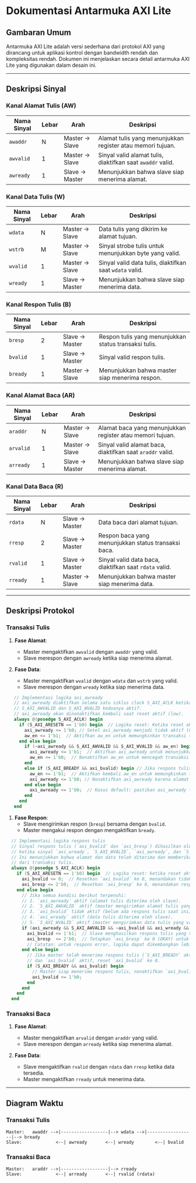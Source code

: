 # Dokumentasi Antarmuka AXI Lite

## Gambaran Umum
Antarmuka AXI Lite adalah versi sederhana dari protokol AXI yang dirancang untuk aplikasi kontrol dengan bandwidth rendah dan kompleksitas rendah. Dokumen ini menjelaskan secara detail antarmuka AXI Lite yang digunakan dalam desain ini.

---

## Deskripsi Sinyal

### Kanal Alamat Tulis (AW)
| Nama Sinyal      | Lebar | Arah        | Deskripsi                                              |
|-------------------|-------|-------------|--------------------------------------------------------|
| `awaddr`         | N     | Master → Slave | Alamat tulis yang menunjukkan register atau memori tujuan. |
| `awvalid`        | 1     | Master → Slave | Sinyal valid alamat tulis, diaktifkan saat `awaddr` valid. |
| `awready`        | 1     | Slave → Master | Menunjukkan bahwa slave siap menerima alamat.         |

### Kanal Data Tulis (W)
| Nama Sinyal      | Lebar | Arah        | Deskripsi                                              |
|-------------------|-------|-------------|--------------------------------------------------------|
| `wdata`          | N     | Master → Slave | Data tulis yang dikirim ke alamat tujuan.             |
| `wstrb`          | M     | Master → Slave | Sinyal strobe tulis untuk menunjukkan byte yang valid. |
| `wvalid`         | 1     | Master → Slave | Sinyal valid data tulis, diaktifkan saat `wdata` valid. |
| `wready`         | 1     | Slave → Master | Menunjukkan bahwa slave siap menerima data.           |

### Kanal Respon Tulis (B)
| Nama Sinyal      | Lebar | Arah        | Deskripsi                                              |
|-------------------|-------|-------------|--------------------------------------------------------|
| `bresp`          | 2     | Slave → Master | Respon tulis yang menunjukkan status transaksi tulis. |
| `bvalid`         | 1     | Slave → Master | Sinyal valid respon tulis.                            |
| `bready`         | 1     | Master → Slave | Menunjukkan bahwa master siap menerima respon.        |

### Kanal Alamat Baca (AR)
| Nama Sinyal      | Lebar | Arah        | Deskripsi                                              |
|-------------------|-------|-------------|--------------------------------------------------------|
| `araddr`         | N     | Master → Slave | Alamat baca yang menunjukkan register atau memori tujuan. |
| `arvalid`        | 1     | Master → Slave | Sinyal valid alamat baca, diaktifkan saat `araddr` valid. |
| `arready`        | 1     | Slave → Master | Menunjukkan bahwa slave siap menerima alamat.         |

### Kanal Data Baca (R)
| Nama Sinyal      | Lebar | Arah        | Deskripsi                                              |
|-------------------|-------|-------------|--------------------------------------------------------|
| `rdata`          | N     | Slave → Master | Data baca dari alamat tujuan.                         |
| `rresp`          | 2     | Slave → Master | Respon baca yang menunjukkan status transaksi baca.   |
| `rvalid`         | 1     | Slave → Master | Sinyal valid data baca, diaktifkan saat `rdata` valid. |
| `rready`         | 1     | Master → Slave | Menunjukkan bahwa master siap menerima data.          |

---

## Deskripsi Protokol

### Transaksi Tulis
1. **Fase Alamat**:
   - Master mengaktifkan `awvalid` dengan `awaddr` yang valid.
   - Slave merespon dengan `awready` ketika siap menerima alamat.

2. **Fase Data**:
   - Master mengaktifkan `wvalid` dengan `wdata` dan `wstrb` yang valid.
   - Slave merespon dengan `wready` ketika siap menerima data.
  
```verilog
   // Implementasi logika axi_awready
   // axi_awready diaktifkan selama satu siklus clock S_AXI_ACLK ketika
   // S_AXI_AWVALID dan S_AXI_WVALID keduanya aktif.  
   // axi_awready akan dinonaktifkan kembali saat reset aktif (low).
   always @(posedge S_AXI_ACLK) begin
     if (S_AXI_ARESETN == 1'b0) begin  // Logika reset: Ketika reset aktif (S_AXI_ARESETN = 0)
       axi_awready <= 1'b0;	// Setel axi_awready menjadi tidak aktif (0) karena slave belum siap menerima alamat tulis
       aw_en <= 1'b1;  // Aktifkan aw_en untuk memungkinkan transaksi tulis baru
     end else begin
       if (~axi_awready && S_AXI_AWVALID && S_AXI_WVALID && aw_en) begin // Jika axi_awready tidak aktif tetapi AWVALID, WVALID, dan aw_en aktif
         axi_awready <= 1'b1;  // Aktifkan axi_awready untuk menunjukkan bahwa slave siap menerima alamat tulis
         aw_en <= 1'b0;  // Nonaktifkan aw_en untuk mencegah transaksi baru sebelum transaksi yang sekarang selesai
       end  
       else if (S_AXI_BREADY && axi_bvalid) begin // Jika respons tulis telah diterima oleh master (BREADY = 1 dan bvalid = 1)
         aw_en <= 1'b1;  // Aktifkan kembali aw_en untuk memungkinkan transaksi baru
         axi_awready <= 1'b0; // Nonaktifkan axi_awready karena alamat tulis sebelumnya telah selesai diproses
       end else begin
         axi_awready <= 1'b0;  // Kasus default: pastikan axi_awready tetap tidak aktif
       end
     end
   end
```



1. **Fase Respon**:
   - Slave mengirimkan respon (`bresp`) bersama dengan `bvalid`.
   - Master mengakui respon dengan mengaktifkan `bready`. 
   
```verilog
  // Implementasi logika respons tulis
  // Sinyal respons tulis (`axi_bvalid` dan `axi_bresp`) dihasilkan oleh slave
  // ketika sinyal `axi_wready`, `S_AXI_WVALID`, `axi_awready`, dan `S_AXI_AWVALID` semuanya aktif.
  // Ini menunjukkan bahwa alamat dan data telah diterima dan memberikan status
  // dari transaksi tulis.
  always @(posedge S_AXI_ACLK) begin
    if (S_AXI_ARESETN == 1'b0) begin  // Logika reset: ketika reset aktif (S_AXI_ARESETN = 0)
      axi_bvalid <= 0;  // Resetkan `axi_bvalid` ke 0, menandakan tidak ada respons tulis yang valid
      axi_bresp <= 2'b0;  // Resetkan `axi_bresp` ke 0, menandakan respons 'OKAY' (default)
    end else begin
      // Jika semua kondisi berikut terpenuhi:
      // 1. `axi_awready` aktif (alamat tulis diterima oleh slave).
      // 2. `S_AXI_AWVALID` aktif (master mengirimkan alamat tulis yang valid).
      // 3. `axi_bvalid` tidak aktif (belum ada respons tulis saat ini).
      // 4. `axi_wready` aktif (data tulis diterima oleh slave).
      // 5. `S_AXI_WVALID` aktif (master mengirimkan data tulis yang valid).
      if (axi_awready && S_AXI_AWVALID && ~axi_bvalid && axi_wready && S_AXI_WVALID) begin
        axi_bvalid <= 1'b1;  // Slave menghasilkan respons tulis yang valid
        axi_bresp  <= 2'b0;  // Tetapkan `axi_bresp` ke 0 (OKAY) untuk menunjukkan transaksi sukses
        // Catatan: untuk respons error, logika dapat dikembangkan lebih lanjut.
      end else begin
        // Jika master telah menerima respons tulis (`S_AXI_BREADY` aktif)
        // dan `axi_bvalid` aktif, reset `axi_bvalid` ke 0.
        if (S_AXI_BREADY && axi_bvalid) begin
          // Master siap menerima respons tulis, nonaktifkan `axi_bvalid`.
          axi_bvalid <= 1'b0;
        end
      end
    end
  end   
```



### Transaksi Baca
1. **Fase Alamat**:
   - Master mengaktifkan `arvalid` dengan `araddr` yang valid.
   - Slave merespon dengan `arready` ketika siap menerima alamat.

2. **Fase Data**:
   - Slave mengaktifkan `rvalid` dengan `rdata` dan `rresp` ketika data tersedia.
   - Master mengaktifkan `rready` untuk menerima data.

---

## Diagram Waktu
### Transaksi Tulis
```plaintext
Master:   awaddr -->|------------------|--> wdata -->|------------------|--> bready
Slave:             <--| awready       <--| wready        <--| bvalid
```
### Transaksi Baca
```
Master:   araddr -->|------------------|--> rready
Slave:             <--| arready       <--| rvalid (rdata)
```